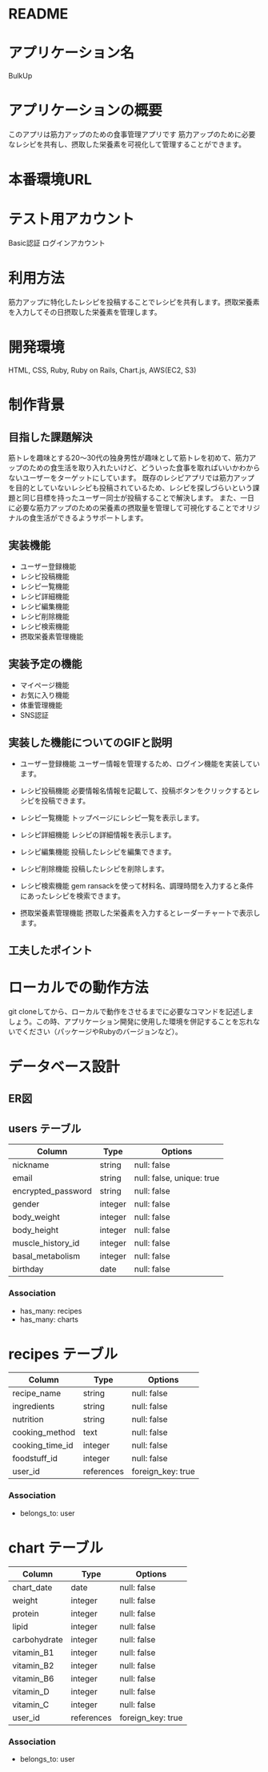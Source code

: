 # README

# アプリケーション名
  BulkUp
  
# アプリケーションの概要
  このアプリは筋力アップのための食事管理アプリです
  筋力アップのために必要なレシピを共有し、摂取した栄養素を可視化して管理することができます。

# 本番環境URL
  
# テスト用アカウント
  Basic認証
  ログインアカウント
  
# 利用方法
  筋力アップに特化したレシピを投稿することでレシピを共有します。摂取栄養素を入力してその日摂取した栄養素を管理します。

#  開発環境
  HTML, CSS, Ruby, Ruby on Rails, Chart.js, AWS(EC2, S3)

# 制作背景
## 目指した課題解決
  筋トレを趣味とする20〜30代の独身男性が趣味として筋トレを初めて、筋力アップのための食生活を取り入れたいけど、どういった食事を取ればいいかわからないユーザーをターゲットにしています。
  既存のレシピアプリでは筋力アップを目的としていないレシピも投稿されているため、レシピを探しづらいという課題と同じ目標を持ったユーザー同士が投稿することで解決します。
  また、一日に必要な筋力アップのための栄養素の摂取量を管理して可視化することでオリジナルの食生活ができるようサポートします。

## 実装機能
- ユーザー登録機能
- レシピ投稿機能
- レシピ一覧機能
- レシピ詳細機能
- レシピ編集機能
- レシピ削除機能
- レシピ検索機能
- 摂取栄養素管理機能

## 実装予定の機能
- マイページ機能
- お気に入り機能
- 体重管理機能
- SNS認証
  
## 実装した機能についてのGIFと説明
- ユーザー登録機能
  ユーザー情報を管理するため、ログイン機能を実装しています。
  
- レシピ投稿機能
  必要情報名情報を記載して、投稿ボタンをクリックするとレシピを投稿できます。
  
- レシピ一覧機能
  トップページにレシピ一覧を表示します。
  
- レシピ詳細機能
  レシピの詳細情報を表示します。
  
- レシピ編集機能
  投稿したレシピを編集できます。
  
- レシピ削除機能
  投稿したレシピを削除します。
  
- レシピ検索機能
  gem ransackを使って材料名、調理時間を入力すると条件にあったレシピを検索できます。
  
- 摂取栄養素管理機能
  摂取した栄養素を入力するとレーダーチャートで表示します。
  

##  工夫したポイント



# ローカルでの動作方法
  git cloneしてから、ローカルで動作をさせるまでに必要なコマンドを記述しましょう。この時、アプリケーション開発に使用した環境を併記することを忘れないでください（パッケージやRubyのバージョンなど）。

# データベース設計
## ER図 

## users テーブル

| Column             | Type    | Options                   |
| ------------------ | ------- | ------------------------- |
| nickname           | string  | null: false               |
| email              | string  | null: false, unique: true |
| encrypted_password | string  | null: false               |
| gender             | integer | null: false               |
| body_weight        | integer | null: false               |
| body_height        | integer | null: false               |
| muscle_history_id  | integer | null: false               |
| basal_metabolism   | integer | null: false               |
| birthday           | date    | null: false               |

### Association

- has_many: recipes
- has_many: charts

# recipes テーブル

| Column                 | Type       | Options           |
| ---------------------- | ---------- | ----------------- |
| recipe_name            | string     | null: false       |
| ingredients            | string     | null: false       |
| nutrition              | string     | null: false       |
| cooking_method         | text       | null: false       |
| cooking_time_id        | integer    | null: false       |
| foodstuff_id           | integer    | null: false       |
| user_id                | references | foreign_key: true |

### Association

- belongs_to: user

# chart テーブル
| Column       | Type       | Options           |
| -------------| ---------- | ----------------- |
| chart_date   | date       | null: false       |
| weight       | integer    | null: false       |
| protein      | integer    | null: false       |
| lipid        | integer    | null: false       |
| carbohydrate | integer    | null: false       |
| vitamin_B1   | integer    | null: false       |
| vitamin_B2   | integer    | null: false       | 
| vitamin_B6   | integer    | null: false       |
| vitamin_D    | integer    | null: false       |
| vitamin_C    | integer    | null: false       |
| user_id      | references | foreign_key: true |

### Association
- belongs_to: user
